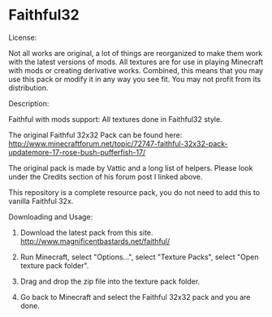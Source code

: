 Faithful32
==========

License:

Not all works are original, a lot of things are reorganized to make them work with the latest versions of mods.
All textures are for use in playing Minecraft with mods or creating derivative works.
Combined, this means that you may use this pack or modify it in any way you see fit. You may not profit from its distribution.


Description:

Faithful with mods support: All textures done in Faithful32 style.

The original Faithful 32x32 Pack can be found here: http://www.minecraftforum.net/topic/72747-faithful-32x32-pack-updatemore-17-rose-bush-pufferfish-17/

The original pack is made by Vattic and a long list of helpers. Please look under the Credits section of his forum post I linked above.

This repository is a complete resource pack, you do not need to add this to vanilla Faithful 32x.


Downloading and Usage:

1) Download the latest pack from this site. http://www.magnificentbastards.net/faithful/

2) Run Minecraft, select "Options...", select "Texture Packs", select "Open texture pack folder".

3) Drag and drop the zip file into the texture pack folder.

4) Go back to Minecraft and select the Faithful 32x32 pack and you are done.